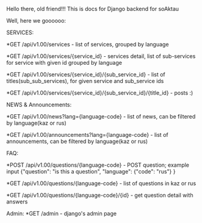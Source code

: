 Hello there, old friend!!!
This is docs for Django backend for soAktau

Well, here we goooooo:

SERVICES:

*GET /api/v1.00/services                                         - list of services, grouped by language 

*GET /api/v1.00/services/{service_id}                            - services detail, list of sub-services for service with given id grouped by language

*GET /api/v1.00/services/{service_id}/{sub_service_id}              - list of titles(sub_sub_services), for given service and sub_service ids

*GET /api/v1.00/services/{service_id}/{sub_service_id}/{title_id}   - posts :)



NEWS & Announcements:

*GET /api/v1.00/news?lang={language-code}             - list of news, can be filtered by language(kaz or rus)

*GET /api/v1.00/announcements?lang={language-code}    - list of announcements, can be filtered by language(kaz or rus)



FAQ:

*POST /api/v1.00/questions/{language-code}  - POST question; example input   {"question": "is this a question", 
                                                                             "language": {"code": "rus"} }

*GET /api/v1.00/questions/{language-code}        - list of questions in kaz or rus

*GET /api/v1.00/questions/{language-code}/{id}   - get question detail with answers


Admin:
*GET /admin         - django's admin page
